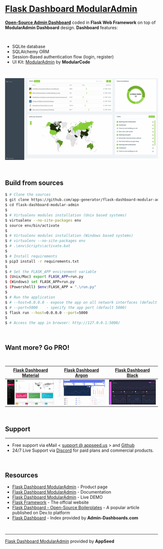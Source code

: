 # [Flask Dashboard ModularAdmin](https://appseed.us/admin-dashboards/flask-dashboard-modular-admin)

**[Open-Source Admin Dashboard](https://appseed.us/admin-dashboards/flask-dashboard-modular-admin)** coded in **Flask Web Framework** on top of **ModularAdmin Dashboard** design. **Dashboard** features:

<br />

- SQLite database
- SQLAlchemy ORM
- Session-Based authentication flow (login, register)
- UI Kit: [ModularAdmin](https://github.com/app-generator/fork-modular-admin-html) by **ModularCode**

<br />

![Flask Dashboard ModularAdmin - Open-Source Flask Dashboard.](https://raw.githubusercontent.com/app-generator/static/master/products/flask-dashboard-modular-admin-intro.gif)

<br />

## Build from sources

```bash
$ # Clone the sources
$ git clone https://github.com/app-generator/flask-dashboard-modular-admin.git
$ cd flask-dashboard-modular-admin
$
$ # Virtualenv modules installation (Unix based systems)
$ virtualenv --no-site-packages env
$ source env/bin/activate
$
$ # Virtualenv modules installation (Windows based systems)
$ # virtualenv --no-site-packages env
$ # .\env\Scripts\activate.bat
$ 
$ # Install requirements
$ pip3 install -r requirements.txt
$
$ # Set the FLASK_APP environment variable
$ (Unix/Mac) export FLASK_APP=run.py
$ (Windows) set FLASK_APP=run.py
$ (Powershell) $env:FLASK_APP = ".\run.py"
$
$ # Run the application
$ # --host=0.0.0.0 - expose the app on all network interfaces (default 127.0.0.1)
$ # --port=5000    - specify the app port (default 5000)  
$ flask run --host=0.0.0.0 --port=5000
$
$ # Access the app in browser: http://127.0.0.1:5000/
```

<br />

## Want more? Go PRO!

<br />

| [Flask Dashboard Material](https://appseed.us/admin-dashboards/flask-dashboard-material-pro) | [Flask Dashboard Argon](https://appseed.us/admin-dashboards/flask-dashboard-argon-pro) | [Flask Dashboard Black](https://appseed.us/admin-dashboards/flask-dashboard-black-pro) |
| --- | --- | --- |
| [![Flask Dashboard Material PRO](https://raw.githubusercontent.com/app-generator/static/master/products/flask-dashboard-material-pro-intro.gif)](https://appseed.us/admin-dashboards/flask-dashboard-material-pro)  | [![Flask Dashboard Argon PRO](https://raw.githubusercontent.com/app-generator/static/master/products/flask-dashboard-argon-pro-intro.gif)](https://appseed.us/admin-dashboards/flask-dashboard-argon-pro) | [![Flask Dashboard Black PRO](https://raw.githubusercontent.com/app-generator/static/master/products/flask-dashboard-black-pro-intro.gif)](https://appseed.us/admin-dashboards/flask-dashboard-black-pro)

<br />

## Support
---

- Free support via eMail < [support @ appseed.us](https://appseed.us/support) > and [Github](https://github.com/app-generator/flask-argon-dashboard/issues/)
- 24/7 Live Support via [Discord](https://discord.gg/fZC6hup) for paid plans and commercial products.

<br />

## Resources

- [Flask Dashboard ModularAdmin](https://appseed.us/admin-dashboards/flask-dashboard-modular-admin) - Product page
- [Flask Dashboard ModularAdmin](https://docs.appseed.us/admin-dashboards/flask-dashboard-modular-admin) - Documentation
- [Flask Dashboard ModularAdmin](https://flask-dashboard-modular-admin.appseed.us/) - Live DEMO
- [Flask Framework](https://www.palletsprojects.com/p/flask/) - The offcial website
- [Flask Dashboard - Open-Source Boilerplates](https://dev.to/sm0ke/flask-dashboard-open-source-boilerplates-dkg) - A popular article published on Dev.to platform
- [Flask Dashboard](https://admin-dashboards.com/tags/flask-dashboard) - Index provided by **Admin-Dashboards.com**

<br />

---
[Flask Dashboard ModularAdmin](https://appseed.us/admin-dashboards/flask-dashboard-modular-admin) provided by **AppSeed**
